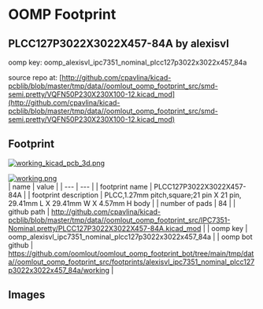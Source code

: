 # OOMP Footprint  
## PLCC127P3022X3022X457-84A  by alexisvl  
  
oomp key: oomp_alexisvl_ipc7351_nominal_plcc127p3022x3022x457_84a  
  
source repo at: [http://github.com/cpavlina/kicad-pcblib/blob/master/tmp/data//oomlout_oomp_footprint_src/smd-semi.pretty/VQFN50P230X230X100-12.kicad_mod](http://github.com/cpavlina/kicad-pcblib/blob/master/tmp/data//oomlout_oomp_footprint_src/smd-semi.pretty/VQFN50P230X230X100-12.kicad_mod)  
## Footprint  
  
[![working_kicad_pcb_3d.png](working_kicad_pcb_3d_600.png)](working_kicad_pcb_3d.png)  
  
[![working.png](working_600.png)](working.png)  
| name | value | 
| --- | --- | 
| footprint name | PLCC127P3022X3022X457-84A | 
| footprint description | PLCC,1.27mm pitch,square;21 pin X 21 pin, 29.41mm L X 29.41mm W X 4.57mm H body | 
| number of pads | 84 | 
| github path | http://github.com/cpavlina/kicad-pcblib/blob/master/tmp/data//oomlout_oomp_footprint_src/IPC7351-Nominal.pretty/PLCC127P3022X3022X457-84A.kicad_mod | 
| oomp key | oomp_alexisvl_ipc7351_nominal_plcc127p3022x3022x457_84a | 
| oomp bot github | https://github.com/oomlout/oomlout_oomp_footprint_bot/tree/main/tmp/data//oomlout_oomp_footprint_src/footprints/alexisvl_ipc7351_nominal_plcc127p3022x3022x457_84a/working | 
## Images  
